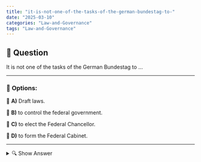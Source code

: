 ```yaml
---
title: "it-is-not-one-of-the-tasks-of-the-german-bundestag-to-"
date: "2025-03-10"
categories: "Law-and-Governance"
tags: "Law-and-Governance"
---
```


## 📌 **Question**

It is not one of the tasks of the German Bundestag to ...



---

### 📝 **Options:**

🔘 **A)** Draft laws.

🔘 **B)** to control the federal government.

🔘 **C)** to elect the Federal Chancellor.

🔘 **D)** to form the Federal Cabinet.

---

<details>
  <summary>🔍 Show Answer</summary>

  <p>
💡  <b>Correct Answer:</b>  d
  </p>
  <p>
    📖<b>Explanation:</b>
    The German Bundestag is the central legislative body in Germany. Its main tasks include drafting and passing laws, overseeing the federal government and electing the Federal Chancellor. In addition, the Bundestag monitors political work and ensures that the government acts in the interests of the citizens. However, the formation of the federal cabinet is not directly one of his tasks. This task is taken over by the elected Federal Chancellor himself or herself by selecting the ministers for the various departments.
  </p>
</details>
